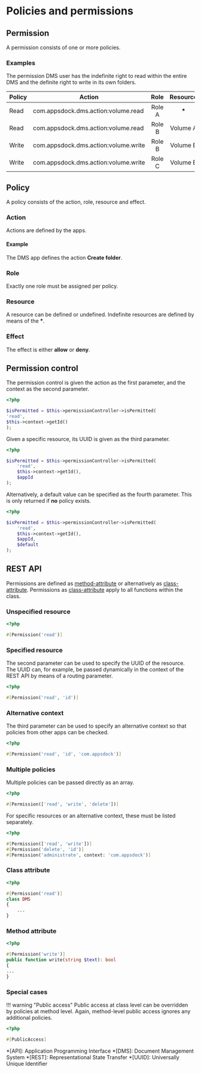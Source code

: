 # Policies and permissions

## Permission

A permission consists of one or more policies.

### Examples

The permission DMS user has the indefinite right to read within the entire DMS and the definite right to write in its own folders.

| Policy | Action | Role | Resource | Effect
| ------ | ------ | :--: | :------: | :----:
| Read | com.appsdock.dms.action:volume.read | Role A| **\*** | `ALLOW`
| Read | com.appsdock.dms.action:volume.read | Role B | Volume A | `ALLOW`
| Write | com.appsdock.dms.action:volume.write | Role B | Volume B | `ALLOW`
| Write | com.appsdock.dms.action:volume.write | Role C | Volume B | `DENY`

## Policy

A policy consists of the action, role, resource and effect.

### Action

Actions are defined by the apps.

#### Example

The DMS app defines the action **Create folder**.

### Role

Exactly one role must be assigned per policy.

### Resource

A resource can be defined or undefined. Indefinite resources are defined by means of the **\***.

### Effect

The effect is either **allow** or **deny**.

## Permission control

The permission control is given the action as the first parameter, and the context as the second parameter.

~~~php
<?php

$isPermitted = $this->permissionController->isPermitted(
'read',
$this->context->getId()
);
~~~

Given a specific resource, its UUID is given as the third parameter.

~~~php
<?php

$isPermitted = $this->permissionController->isPermitted(
    'read',
    $this->context->getId(),
    $appId
);
~~~

Alternatively, a default value can be specified as the fourth parameter. This is only returned if **no** policy exists.

~~~php
<?php

$isPermitted = $this->permissionController->isPermitted(
    'read',
    $this->context->getId(),
    $appId,
    $default
);
~~~

## REST API

Permissions are defined as [method-attribute](#method-attribute) or alternatively as [class-attribute](#class-attribute). Permissions as [class-attribute](#class-attribute) apply to all functions within the class.

### Unspecified resource

~~~php
<?php

#[Permission('read')]
~~~

### Specified resource

The second parameter can be used to specify the UUID of the resource. The UUID can, for example, be passed dynamically in the context of the REST API by means of a routing parameter.

~~~php
<?php

#[Permission('read', 'id')]
~~~

### Alternative context

The third parameter can be used to specify an alternative context so that policies from other apps can be checked.

~~~php
<?php

#[Permission('read', 'id', 'com.appsdock')]
~~~

### Multiple policies

Multiple policies can be passed directly as an array.

~~~php
<?php

#[Permission(['read', 'write', 'delete'])]
~~~

For specific resources or an alternative context, these must be listed separately.

~~~php
<?php

#[Permission(['read', 'write'])]
#[Permission('delete', 'id')]
#[Permission('administrate', context: 'com.appsdock')]
~~~

### Class attribute

~~~php
<?php

#[Permission('read')]
class DMS
{
	...
}
~~~

### Method attribute

~~~php
<?php

#[Permission('write')]
public function write(string $text): bool
{
...
}
~~~

### Special cases

!!! warning "Public access"
    Public access at class level can be overridden by policies at method level. Again, method-level public access ignores any additional policies.

~~~php
<?php

#[PublicAccess]
~~~

*[API]: Application Programming Interface
*[DMS]: Document Management System
*[REST]: Representational State Transfer
*[UUID]: Universally Unique Identifier
